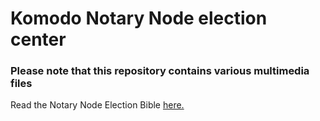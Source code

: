 # Komodo Notary Node election center

### Please note that this repository contains various multimedia files

Read the Notary Node Election Bible [here.](https://github.com/KomodoPlatform/dPoW/blob/dev/doc/bible.md)
